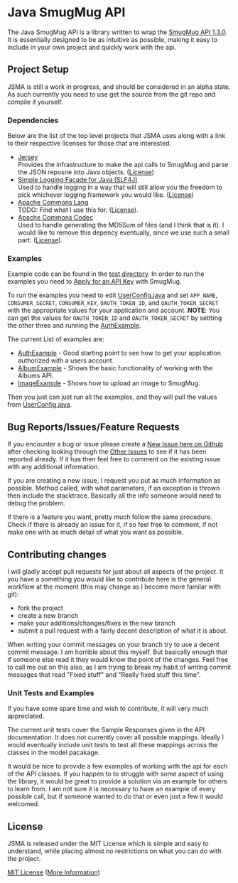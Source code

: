 # Java SmugMug API

The Java SmugMug API is a library written to wrap the [SmugMug API 1.3.0](http://wiki.smugmug.net/display/API/API+1.3.0). It is essentially designed to be as intuitive as possible, making it easy to include in your own project and quickly work with the api. 

## Project Setup

JSMA is still a work in progress, and should be considered in an alpha state. As such currently you need to use get the source from the git repo and compile it yourself.

### Dependencies
 Below are the list of the top level projects that JSMA uses along with a link to their respective licenses for those that are interested.
 
* [Jersey](http://jersey.java.net/)  
  Provides the infrastructure to make the api calls to SmugMug and parse the JSON reposne into Java objects. ([License](http://glassfish.java.net/public/CDDL+GPL_1_1.html))
* [Simple Logging Facade for Java (SLF4J)](http://www.slf4j.org/)  
  Used to handle logging in a way that will still allow you the freedom to pick whichever logging framework you would like. ([License](http://www.slf4j.org/license.html))
* [Apache Commons Lang](http://commons.apache.org/lang/)  
  TODO: Find what I use this for. ([License](http://www.apache.org/licenses/)).
* [Apache Commons Codec](http://commons.apache.org/codec/)  
  Used to handle generating the MD5Sum of files (and I think that is it). I would like to remove this depency eventually, since we use such a small part. ([License](http://www.apache.org/licenses/)).

### Examples

Example code can be found in the [test directory](https://github.com/jkschoen/jsma/tree/master/src/test/java/com/github/jkschoen/jsma/examples). In order to run the examples you need to [Apply for an API Key](http://www.smugmug.com/hack/apikeys) with SmugMug.

To run the examples you need to edit [UserConfig.java](https://github.com/jkschoen/jsma/blob/master/src/test/java/com/github/jkschoen/jsma/examples/UserConfig.java) and set `APP_NAME`, `CONSUMER_SECRET`, `CONSUMER_KEY`, `OAUTH_TOKEN_ID`, and `OAUTH_TOKEN_SECRET` with the appropriate values for your application and account. **NOTE**: You can get the values for `OAUTH_TOKEN_ID` and `OAUTH_TOKEN_SECRET` by settting the other three and running the [AuthExample](https://github.com/jkschoen/jsma/blob/master/src/test/java/com/github/jkschoen/jsma/examples/AuthExample.java). 

The current List of examples are:

* [AuthExample](https://github.com/jkschoen/jsma/blob/master/src/test/java/com/github/jkschoen/jsma/examples/AuthExample.java) - Good starting point to see how to get your application authorized with a users account.  
* [AlbumExample](https://github.com/jkschoen/jsma/blob/master/src/test/java/com/github/jkschoen/jsma/examples/AlbumExample.java) - Shows the basic functionality of working with the Albums API. 
* [ImageExample](https://github.com/jkschoen/jsma/blob/master/src/test/java/com/github/jkschoen/jsma/examples/ImageExample.java) - Shows how to upload an image to SmugMug.

Then you just can just run all the examples, and they will pull the values from [UserConfig.java](https://github.com/jkschoen/jsma/blob/master/src/test/java/com/github/jkschoen/jsma/examples/UserConfig.java).

## Bug Reports/Issues/Feature Requests

If you encounter a bug or issue please create a [New Issue here on Github](https://github.com/jkschoen/jsma/issues/new) after checking looking through the [Other Issues](https://github.com/jkschoen/jsma/issues) to see if it has been reported already. If it has then feel free to comment on the existing issue with any additional information. 

If you are creating a new issue, I request you put as much information as possible. Method called, with what parameters, if an exception is thrown then include the stacktrace. Basically all the info someone would need to debug the problem.

If there is a feature you want, pretty much follow the same procedure. Check if there is already an issue for it, if so feel free to comment, if not make one with as much detail of what you want as possible. 

## Contributing changes

I will gladly accept pull requests for just about all aspects of the project. It you have a something you would like to contribute here is the general workflow at the moment (this may change as I become more familar with git): 

  - fork the project
  - create a new branch
  - make your additions/changes/fixes in the new branch
  - submit a pull request with a fairly decent description of what it is about.
 
When writing your commit messages on your branch try to use a decent commit message. I am horrible about this myself. But basically enough that if someone else read it they would know the point of the changes. Feel free to call me out on this also, as I am trying to break my habit of writing commit messages that read "Fixed stuff" and "Really fixed stuff this time". 

### Unit Tests and Examples

If you have some spare time and wish to contribute, it will very much appreciated.

The current unit tests cover the Sample Responses given in the API documentation. It does not currently cover all possible mappings. Ideally I would eventually include unit tests to test all these mappings across the classes in the model pacakage. 

It would be nice to provide a few examples of working with the api for each of the API classes. If you happen to to struggle with some aspect of using the library, it would be great to provide a solution via an example for others to learn from. I am not sure it is necessary to have an example of every possible call, but if someone wanted to do that or even just a few it would welcomed. 

## License

JSMA is released under the MIT License which is simple and easy to understand, while placing almost no restrictions on what you can do with the project.

[MIT License](https://github.com/jkschoen/jsma/blob/master/LICENSE) ([More Information](http://en.wikipedia.org/wiki/MIT_License))